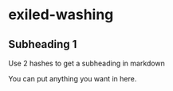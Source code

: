 # exiled-washing

## Subheading 1

Use 2 hashes to get a subheading in markdown

You can put anything you want in here.
